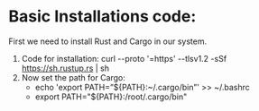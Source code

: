 # Basic Installations code:

First we need to install Rust and Cargo in our system.
1. Code for installation: curl --proto '=https' --tlsv1.2 -sSf https://sh.rustup.rs | sh
2. Now set the path for Cargo:
   - echo 'export PATH=”${PATH}:~/.cargo/bin”' >> ~/.bashrc
   - export PATH="${PATH}:/root/.cargo/bin" 